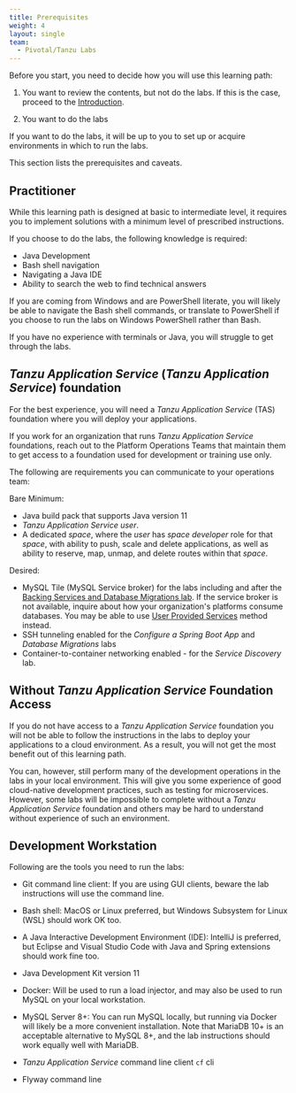 ```yaml
---
title: Prerequisites
weight: 4
layout: single
team:
  - Pivotal/Tanzu Labs
---
```


Before you start,
you need to decide how you will use this learning path:

1.  You want to review the contents,
    but not do the labs.
    If this is the case,
    proceed to the
    [Introduction](../intro/).

1.  You want to do the labs

If you want to do the labs,
it will be up to you to set up or acquire environments in which to
run the labs.

This section lists the prerequisites and caveats.

## Practitioner

While this learning path is designed at basic to intermediate level,
it requires you to implement solutions with a minimum level of
prescribed instructions.

If you choose to do the labs,
the following knowledge is required:

- Java Development
- Bash shell navigation
- Navigating a Java IDE
- Ability to search the web to find technical answers

If you are coming from Windows and are PowerShell literate,
you will likely be able to navigate the Bash shell commands,
or translate to PowerShell if you choose to run the labs on Windows
PowerShell rather than Bash.

If you have no experience with terminals or Java,
you will struggle to get through the labs.

## *Tanzu Application Service* (*Tanzu Application Service*) foundation

For the best experience, you will need a
*Tanzu Application Service* (TAS) foundation where you will deploy your
applications.

If you work for an organization that runs *Tanzu Application Service*
foundations,
reach out to the Platform Operations Teams that maintain them to get
access to a foundation used for development or training use only.

The following are requirements you can communicate to your operations
team:

Bare Minimum:

-   Java build pack that supports Java version 11
-   *Tanzu Application Service* *user*.
-   A dedicated *space*,
    where the *user* has *space developer* role for that *space*,
    with ability to push, scale and delete applications,
    as well as ability to reserve, map, unmap, and delete routes within
    that *space*.

Desired:

-   MySQL Tile (MySQL Service broker) for the labs including and after
    the [Backing Services and Database Migrations lab](../database-migrations/).
    If the service broker is not available,
    inquire about how your organization's platforms consume databases.
    You may be able to use
    [User Provided Services](https://docs.cloudfoundry.org/devguide/services/user-provided.html)
    method instead.
-   SSH tunneling enabled for the *Configure a Spring Boot App* and
    *Database Migrations* labs
-   Container-to-container networking enabled - for the
    *Service Discovery* lab.

## Without *Tanzu Application Service* Foundation Access

If you do not have access to a *Tanzu Application Service* foundation
you will not be able to follow the instructions in the labs to deploy
your applications to a cloud environment.
As a result, you will not get the most benefit out of this learning
path.

You can, however, still perform many of the development operations in
the labs in your local environment.
This will give you some experience of good cloud-native development
practices, such as testing for microservices.
However, some labs will be impossible to complete without a
*Tanzu Application Service* foundation and others may be hard to
understand without experience of such an environment.

## Development Workstation

Following are the tools you need to run the labs:

-   Git command line client:
    If you are using GUI clients,
    beware the lab instructions will use the command line.

-   Bash shell:
    MacOS or Linux preferred,
    but Windows Subsystem for Linux (WSL) should work OK too.

-   A Java Interactive Development Environment (IDE):
    IntelliJ is preferred, but Eclipse and Visual Studio Code with
    Java and Spring extensions should work fine too.

-   Java Development Kit version 11

-   Docker:
    Will be used to run a load injector,
    and may also be used to run MySQL on your local workstation.

-   MySQL Server 8+:
    You can run MySQL locally,
    but running via Docker will likely be a more convenient installation.
    Note that MariaDB 10+ is an acceptable alternative to MySQL 8+, and
    the lab instructions should work equally well with MariaDB.

-   *Tanzu Application Service* command line client `cf` cli

-   Flyway command line
